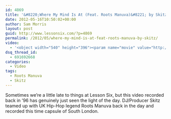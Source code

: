 ```yaml
---
id: 4869
title: '&#8220;Where My Mind Is At (Feat. Roots Manuva)&#8221; by Skitz'
date: 2012-05-16T10:50:02+00:00
author: Sam Morris
layout: post
guid: http://www.lessonsix.com/?p=4869
permalink: /2012/05/where-my-mind-is-at-feat-roots-manuva-by-skitz/
video:
  - '<object width="540" height="396"><param name="movie" value="http://www.youtube.com/v/BQ3uiNxE52Y?version=3&amp;hl=en_GB"></param><param name="allowFullScreen" value="true"></param><param name="allowscriptaccess" value="always"></param><embed src="http://www.youtube.com/v/BQ3uiNxE52Y?version=3&amp;hl=en_GB" type="application/x-shockwave-flash" width="540" height="396" allowscriptaccess="always" allowfullscreen="true"></embed></object>'
dsq_thread_id:
  - 691692668
categories:
  - Video
tags:
  - Roots Manuva
  - Skitz
---
```

Sometimes we&#8217;re a little late to things at Lesson Six, but this video recorded back in &#8217;96 has genuinely just seen the light of the day. DJ/Producer Skitz teamed up with UK Hip-Hop legend Roots Manuva back in the day and recorded this time capsule of South London.